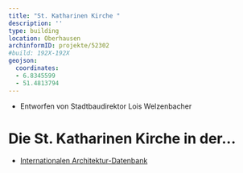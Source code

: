 ```yaml
---
title: "St. Katharinen Kirche "
description: ''
type: building
location: Oberhausen
archinformID: projekte/52302
#build: 192X-192X
geojson:
  coordinates:
  - 6.8345599
  - 51.4813794
---
```


* Entworfen von Stadtbaudirektor Lois Welzenbacher

# Die St. Katharinen Kirche in der...
* [Internationalen Architektur-Datenbank](https://deu.archinform.net/projekte/52302.htm)
